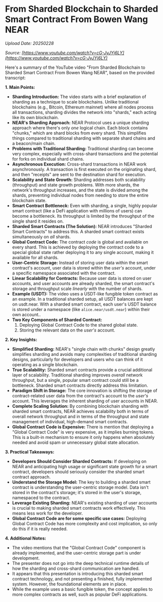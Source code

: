 # From Sharded Blockchain to Sharded Smart Contract From Bowen Wang NEAR

*Upload Date: 20250228*

*Source: [https://www.youtube.com/watch?v=cG-JyJYj6LY](https://www.youtube.com/watch?v=cG-JyJYj6LY)*

Here's a summary of the YouTube video "From Sharded Blockchain to Sharded Smart Contract From Bowen Wang NEAR", based on the provided transcript:

**1. Main Points:**

*   **Sharding Introduction:** The video starts with a brief explanation of sharding as a technique to scale blockchains. Unlike traditional blockchains (e.g., Bitcoin, Ethereum mainnet) where all nodes process all transactions, sharding divides the network into "shards," each acting like its own blockchain.
*   **NEAR's Sharding Approach:** NEAR Protocol uses a unique sharding approach where there's only *one* logical chain.  Each block contains "chunks," which are shard blocks from every shard. This simplifies things compared to traditional sharding with separate shard chains and a beacon/main chain.
*   **Problems with Traditional Sharding:** Traditional sharding can become very complex, especially with cross-shard transactions and the potential for forks on individual shard chains.
* **Asynchronous Execution:** Cross-shard transactions in NEAR work asynchronously. A transaction is first executed on the originating shard, and then "receipts" are sent to the destination shard for execution.
*   **Scalability and State Growth:**  Sharding addresses both scalability (throughput) and state growth problems.  With more shards, the network's throughput increases, and the state is divided among the shards, preventing individual nodes from needing to store the entire blockchain state.
*   **Smart Contract Bottleneck:** Even with sharding, a single, highly popular smart contract (like a DeFi application with millions of users) can become a bottleneck.  Its throughput is limited by the throughput of the single shard it resides on.
*   **Sharded Smart Contracts (The Solution):** NEAR introduces "Sharded Smart Contracts" to address this.  A sharded smart contract exists simultaneously on *all* shards.
*   **Global Contract Code:**  The contract *code* is global and available on every shard. This is achieved by deploying the contract code to a special global state rather deploying it to any single account, making it available for all shards.
*   **User-Centric Storage:**  Instead of storing user data within the smart contract's account, user data is stored within the *user's* account, under a specific namespace associated with the contract.
*   **Linear Scalability for Contracts:** Because user data is stored on user accounts, and user accounts are already sharded, the smart contract's storage and throughput scale *linearly* with the number of shards.
*   **Example (USDT):** The video uses a USDT-like fungible token contract as an example. In a traditional sharded setup, all USDT balances are kept on usdt.near.  With a sharded smart contract, each user's USDT balance is stored under a namespace (like `alice.near/usdt.near`) within their own account..
* **Two Key Components of Sharded Contract:**
  1. Deploying Global Contract Code to the shared global state.
  2. Storing the relevant data on the *user's* account.

**2. Key Insights:**

*   **Simplified Sharding:** NEAR's "single chain with chunks" design greatly simplifies sharding and avoids many complexities of traditional sharding designs, particularly for developers and users who can think of it operating as a single blockchain.
*   **True Scalability:** Sharded smart contracts provide a crucial additional layer of scalability. Traditional sharding improves *overall* network throughput, but a single, popular smart contract could still be a bottleneck.  Sharded smart contracts directly address this limitation.
*   **Paradigm Shift in Storage:** The core innovation is shifting the storage of contract-related user data from the contract's account to the *user's* account.  This leverages the inherent sharding of user accounts in NEAR.
*   **Complete Scaling Solution:** By combining blockchain sharding with sharded smart contracts, NEAR achieves scalability both in terms of overall network throughput and in terms of the throughput and state management of individual, high-demand smart contracts.
*   **Global Contract Code is Expensive:** There is mention that deploying a "Global Contract Code" is very expensive, as it implies burning tokens. This is a built-in mechanism to ensure it only happens when absolutely needed and avoid spam or unnecessary global state allocation.

**3. Practical Takeaways:**

*   **Developers Should Consider Sharded Contracts:**  If developing on NEAR and anticipating high usage or significant state growth for a smart contract, developers should seriously consider the sharded smart contract approach.
*   **Understand the Storage Model:** The key to building a sharded smart contract is understanding the user-centric storage model.  Data isn't stored in the contract's storage; it's stored in the user's storage, namespaced to the contract.
*   **Leverage Existing Sharding:** NEAR's existing sharding of user accounts is crucial to making sharded smart contracts work effectively. This means less work for the developer.
* **Global Contract Code are for some specific use cases:** Deploying Global Contract Code has more complexity and cost implication, so only do this if it is really needed.

**4. Additional Notes:**

*   The video mentions that the "Global Contract Code" component is already implemented, and the user-centric storage part is under development.
*   The presenter does not go into the deep technical runtime details of how the sharding and cross-shard communication are handled.
* It appears that this presentation is introducing this sharded smart contract technology, and not presenting a finished, fully implemented system. However, the foundational elements are in place.
* While the example uses a basic fungible token, the concept applies to more complex contracts as well, such as popular DeFi applications.
